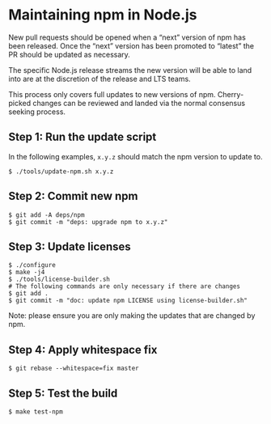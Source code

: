 Maintaining npm in Node.js
==========================

New pull requests should be opened when a “next” version of npm has been released. Once the “next” version has been promoted to “latest” the PR should be updated as necessary.

The specific Node.js release streams the new version will be able to land into are at the discretion of the release and LTS teams.

This process only covers full updates to new versions of npm. Cherry-picked changes can be reviewed and landed via the normal consensus seeking process.

Step 1: Run the update script
-----------------------------

In the following examples, `x.y.z` should match the npm version to update to.

    $ ./tools/update-npm.sh x.y.z

Step 2: Commit new npm
----------------------

    $ git add -A deps/npm
    $ git commit -m "deps: upgrade npm to x.y.z"

Step 3: Update licenses
-----------------------

    $ ./configure
    $ make -j4
    $ ./tools/license-builder.sh
    # The following commands are only necessary if there are changes
    $ git add .
    $ git commit -m "doc: update npm LICENSE using license-builder.sh"

Note: please ensure you are only making the updates that are changed by npm.

Step 4: Apply whitespace fix
----------------------------

    $ git rebase --whitespace=fix master

Step 5: Test the build
----------------------

    $ make test-npm
